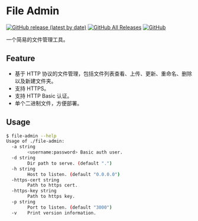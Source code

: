 # File Admin

[![GitHub release (latest by date)](https://img.shields.io/github/v/release/tarocch1/file-admin)](https://github.com/Tarocch1/file-admin/releases)
[![GitHub All Releases](https://img.shields.io/github/downloads/tarocch1/file-admin/total)](https://github.com/Tarocch1/file-admin/releases)
[![GitHub](https://img.shields.io/github/license/tarocch1/file-admin)](https://github.com/Tarocch1/file-admin/blob/master/LICENSE)

一个简易的文件管理工具。

## Feature

- 基于 HTTP 协议的文件管理，包括文件列表查看、上传、更新、重命名、删除以及新建文件夹。
- 支持 HTTPS。
- 支持 HTTP Basic 认证。
- 单个二进制文件，方便部署。

## Usage

```bash
$ file-admin --help
Usage of ./file-admin:
  -a string
    	<username:password> Basic auth user.
  -d string
    	Dir path to serve. (default ".")
  -h string
    	Host to listen. (default "0.0.0.0")
  -https-cert string
    	Path to https cert.
  -https-key string
    	Path to https key.
  -p string
    	Port to listen. (default "3000")
  -v	Print version information.
```
